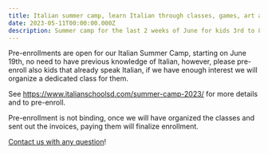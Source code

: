 ```yaml
---
title: Italian summer camp, learn Italian through classes, games, art and music
date: 2023-05-11T00:00:00.000Z
description: Summer camp for the last 2 weeks of June for kids 3rd to 8th grade
---
```


Pre-enrollments are open for our Italian Summer Camp, starting on June 19th,
no need to have previous knowledge of Italian, however, please pre-enroll also kids that already speak Italian, if we have enough interest we will organize a dedicated class for them.

See <https://www.italianschoolsd.com/summer-camp-2023/> for more details and to pre-enroll.

Pre-enrollment is not binding, once we will have organized the classes and sent out the invoices, paying them will finalize enrollment.

[Contact us with any question](/contact/)!
